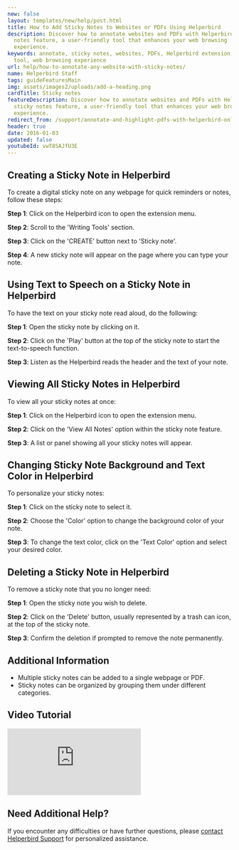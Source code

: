 ```yaml
---
new: false
layout: templates/new/help/post.html
title: How to Add Sticky Notes to Websites or PDFs Using Helperbird
description: Discover how to annotate websites and PDFs with Helperbird's sticky
  notes feature, a user-friendly tool that enhances your web browsing
  experience.
keywords: annotate, sticky notes, websites, PDFs, Helperbird extension, browser
  tool, web browsing experience
url: help/how-to-annotate-any-website-with-sticky-notes/
name: Helperbird Staff
tags: guideFeaturesMain
img: assets/images2/uploads/add-a-heading.png
cardTitle: Sticky notes
featureDescription: Discover how to annotate websites and PDFs with Helperbird's
  sticky notes feature, a user-friendly tool that enhances your web browsing
  experience.
redirect_from: /support/annotate-and-highlight-pdfs-with-helperbird-online-extension/
header: true
date: 2016-01-03
updated: false
youtubeId: vwT8SAJfU3E
---
```



## Creating a Sticky Note in Helperbird

To create a digital sticky note on any webpage for quick reminders or notes, follow these steps:

**Step 1**: Click on the Helperbird icon to open the extension menu.

**Step 2**: Scroll to the 'Writing Tools' section.

**Step 3**: Click on the 'CREATE' button next to 'Sticky note'.

**Step 4**: A new sticky note will appear on the page where you can type your note.


## Using Text to Speech on a Sticky Note in Helperbird

To have the text on your sticky note read aloud, do the following:

**Step 1**: Open the sticky note by clicking on it.

**Step 2**: Click on the 'Play' button at the top of the sticky note to start the text-to-speech function.

**Step 3**: Listen as the Helperbird reads the header and the text of your note.


## Viewing All Sticky Notes in Helperbird

To view all your sticky notes at once:

**Step 1**: Click on the Helperbird icon to open the extension menu.

**Step 2**: Click on the 'View All Notes' option within the sticky note feature.

**Step 3**: A list or panel showing all your sticky notes will appear.


## Changing Sticky Note Background and Text Color in Helperbird

To personalize your sticky notes:

**Step 1**: Click on the sticky note to select it.

**Step 2**: Choose the 'Color' option to change the background color of your note.

**Step 3**: To change the text color, click on the 'Text Color' option and select your desired color.

## Deleting a Sticky Note in Helperbird

To remove a sticky note that you no longer need:

**Step 1**: Open the sticky note you wish to delete.

**Step 2**: Click on the 'Delete' button, usually represented by a trash can icon, at the top of the sticky note.

**Step 3**: Confirm the deletion if prompted to remove the note permanently.



## Additional Information
- Multiple sticky notes can be added to a single webpage or PDF.
- Sticky notes can be organized by grouping them under different categories.

## Video Tutorial

<div class="aspect-w-16 aspect-h-9 mt-12 mb-12">
<iframe   id="videos" src="https://www.youtube-nocookie.com/embed/jX3vbq5GD5k" title="YouTube video player" frameborder="0" allow="accelerometer; autoplay; clipboard-write; encrypted-media; gyroscope; picture-in-picture; web-share" allowfullscreen></iframe>
</div>



## Need Additional Help?
If you encounter any difficulties or have further questions, please [contact Helperbird Support](/support) for personalized assistance.
